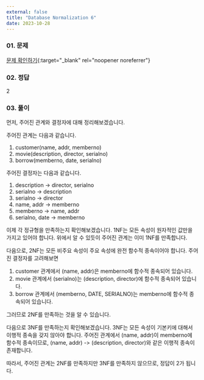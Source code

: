 ```yaml
---
external: false
title: "Database Normalization 6"
date: 2023-10-28
---
```


### 01. 문제

[문제 확인하기](https://www.hackerrank.com/challenges/database-normalization-6/problem?isFullScreen=true){:target="_blank" rel="noopener noreferrer"}

### 02. 정답

2

### 03. 풀이

먼저, 주어진 관계와 결정자에 대해 정리해보겠습니다.

주어진 관계는 다음과 같습니다.

1. customer(name, addr, memberno)
2. movie(description, director, serialno)
3. borrow(memberno, date, serialno)

주어진 결정자는 다음과 같습니다.

1. description -> director, serialno
2. serialno -> description
3. serialno -> director
4. name, addr -> memberno
5. memberno -> name, addr
6. serialno, date -> memberno

이제 각 정규형을 만족하는지 확인해보겠습니다.
1NF는 모든 속성이 원자적인 값만을 가지고 있어야 합니다.
위에서 알 수 있듯이 주어진 관계는 이미 1NF를 만족합니다.

다음으로, 2NF는 모든 비주요 속성이 주요 속성에 완전 함수적 종속이어야 합니다. 주어진 결정자를 고려해보면

1. customer 관계에서 (name, addr)은 memberno에 함수적 종속되어 있습니다.
2. movie 관계에서 (serialno)는 (description, director)에 함수적 종속되어 있습니다.
3. borrow 관계에서 (memberno, DATE, SERIALNO)는 memberno에 함수적 종속되어 있습니다.

그러므로 2NF를 만족하는 것을 알 수 있습니다.

다음으로 3NF를 만족하는지 확인해보겠습니다.
3NF는 모든 속성이 기본키에 대해서 이행적 종속을 갖지 않아야 합니다. 주어진 관계에서 (name, addr)이 memberno에 함수적 종속이므로, (name, addr) -> (description, director)와 같은 이행적 종속이 존재합니다.

따라서, 주어진 관계는 2NF를 만족하지만 3NF를 만족하지 않으므로, 정답이 2가 됩니다.
